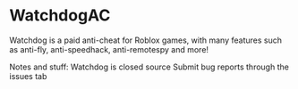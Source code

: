 # WatchdogAC
Watchdog is a paid anti-cheat for Roblox games, with many features such as anti-fly, anti-speedhack, anti-remotespy and more!

Notes and stuff:
Watchdog is closed source
Submit bug reports through the issues tab
